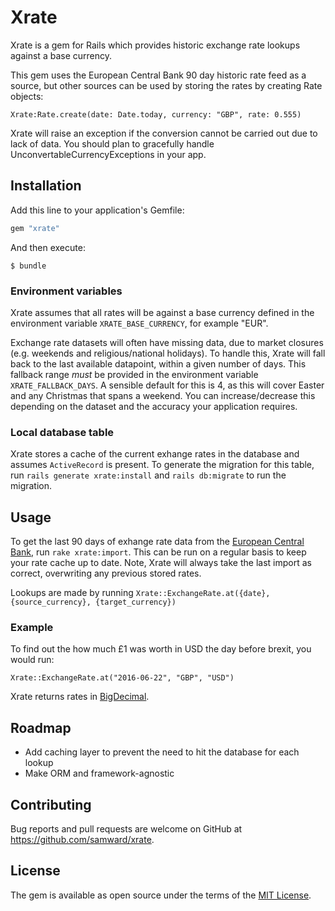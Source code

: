 # Xrate
Xrate is a gem for Rails which provides historic exchange rate lookups against a base currency.

This gem uses the European Central Bank 90 day historic rate feed as a source, but other sources can be used by storing the rates by creating Rate objects:

`Xrate:Rate.create(date: Date.today, currency: "GBP", rate: 0.555)`

Xrate will raise an exception if the conversion cannot be carried out due to lack of data.  You should plan to gracefully handle UnconvertableCurrencyExceptions in your app.

## Installation

Add this line to your application's Gemfile:

```ruby
gem "xrate"
```

And then execute:

    $ bundle

### Environment variables
Xrate assumes that all rates will be against a base currency defined in the environment variable `XRATE_BASE_CURRENCY`, for example "EUR".

Exchange rate datasets will often have missing data, due to market closures (e.g. weekends and religious/national holidays).  To handle this, Xrate will fall back to the last available datapoint, within a given number of days.  This fallback range *must* be provided in the environment variable `XRATE_FALLBACK_DAYS`.  A sensible default for this is 4, as this will cover Easter and any Christmas that spans a weekend.  You can increase/decrease this depending on the dataset and the accuracy your application requires.

### Local database table
Xrate stores a cache of the current exhange rates in the database and assumes `ActiveRecord` is present.  To generate the migration for this table, run `rails generate xrate:install` and `rails db:migrate` to run the migration.

## Usage
To get the last 90 days of exhange rate data from the [European Central Bank](http://www.ecb.europa.eu/stats/eurofxref/eurofxref-hist-90d.xml), run `rake xrate:import`.  This can be run on a regular basis to keep your rate cache up to date.  Note, Xrate will always take the last import as correct, overwriting any previous stored rates.

Lookups are made by running `Xrate::ExchangeRate.at({date}, {source_currency}, {target_currency})`

### Example
To find out the how much £1 was worth in USD the day before brexit, you would run:

`Xrate::ExchangeRate.at("2016-06-22", "GBP", "USD")`

Xrate returns rates in [BigDecimal](https://ruby-doc.org/stdlib/libdoc/bigdecimal/rdoc/BigDecimal.html).

## Roadmap
- Add caching layer to prevent the need to hit the database for each lookup
- Make ORM and framework-agnostic

## Contributing

Bug reports and pull requests are welcome on GitHub at https://github.com/samward/xrate.

## License

The gem is available as open source under the terms of the [MIT License](https://opensource.org/licenses/MIT).
